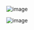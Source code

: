 
![image](https://user-images.githubusercontent.com/109949167/185092061-1b17edde-aa71-4d2a-895f-e9d1bd8737b5.png)

![image](https://user-images.githubusercontent.com/109949167/185093643-2ff640a2-b763-41d6-8711-f9bc578f8184.png)
